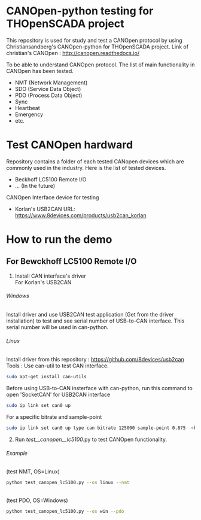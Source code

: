 # CANOpen-python testing for THOpenSCADA project
This repository is used for study and test a CANOpen protocol by using Christiansandberg's CANOpen-python for THOpenSCADA project.
Link of christian's CANOpen : http://canopen.readthedocs.io/

To be able to understand CANOpen protocol. The list of main functionality in CANOpen has been tested.
- NMT (Network Management)
- SDO (Service Data Object)
- PDO (Process Data Object)
- Sync
- Heartbeat
- Emergency
- etc.

# Test CANOpen hardward
Repository contains a folder of each tested CANopen devices which are commonly used in the industry.
Here is the list of tested devices.
- Beckhoff LC5100 Remote I/O
- ... (In the future)

CANOpen Interface device for testing
- Korlan's USB2CAN
  URL: https://www.8devices.com/products/usb2can_korlan

# How to run the demo
## For Bewckhoff LC5100 Remote I/O
1. Install CAN interface's driver  <br />
For Korlan's USB2CAN
###### Windows
Install driver and use USB2CAN test application (Get from the driver installation) to test and see serial number of USB-to-CAN interface.
This serial number will be used in can-python.
###### Linux
Install driver from this repository : https://github.com/8devices/usb2can <br />
Tools : Use can-util to test CAN interface. <br />
```bash 
sudo apt-get install can-utils
```

Before using USB-to-CAN insterface with can-python, run this command to open 'SocketCAN' for USB2CAN interface <br />
```bash
sudo ip link set can0 up
```
For a specific bitrate and sample-point <br />
```bash
sudo ip link set can0 up type can bitrate 125000 sample-point 0.875  <br />
```
2. Run _test__canopen__lc5100_.py to test CANOpen functionality.
###### Example
(test NMT, OS=Linux) <br />
```bash
python test_canopen_lc5100.py --os linux --nmt
```
<br /> (test PDO, OS=Windows) <br />
```bash
python test_canopen_lc5100.py --os win --pdo
```
